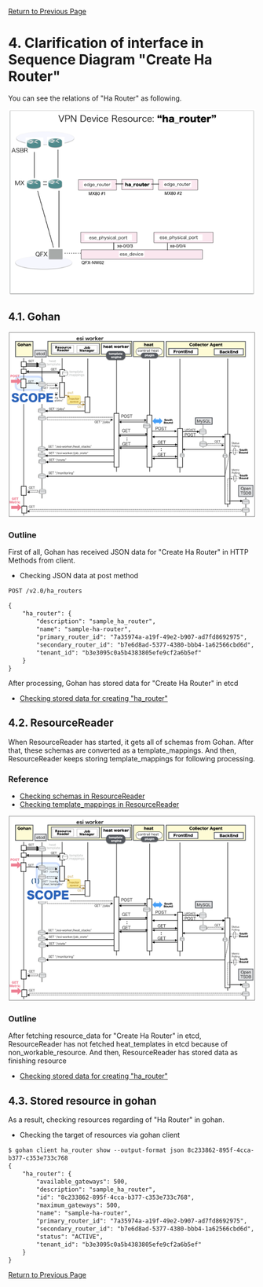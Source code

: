 [Return to Previous Page](00_vpn_gateway.md)

# 4. Clarification of interface in Sequence Diagram "Create Ha Router"
You can see the relations of "Ha Router" as following.

![Ha Router](resource/gohan_investigate_for_vpngw.005.png)


## 4.1. Gohan

![scope](../images/ESI_Sequence_diagram.002.png)

### Outline
First of all, Gohan has received JSON data for "Create Ha Router" in HTTP Methods from client.

* Checking JSON data at post method
```
POST /v2.0/ha_routers
```
```
{
    "ha_router": {
        "description": "sample_ha_router",
        "name": "sample-ha-router",
        "primary_router_id": "7a35974a-a19f-49e2-b907-ad7fd8692975",
        "secondary_router_id": "b7e6d8ad-5377-4380-bbb4-1a62566cbd6d",
        "tenant_id": "b3e3095c0a5b4383805efe9cf2a6b5ef"
    }
}
```
After processing, Gohan has stored data for "Create Ha Router" in etcd

* [Checking stored data for creating "ha_router"](stored_in_etcd/01_Gohan/CreateHaRouter_01.md)


## 4.2. ResourceReader
When ResourceReader has started, it gets all of schemas from Gohan.
After that, these schemas are converted as a template_mappings.
And then, ResourceReader keeps storing template_mappings for following processing.

### Reference
* [Checking schemas in ResourceReader](../memo/schemas.txt)
* [Checking template_mappings in ResourceReader](../memo/template_mappings.md)

![scope](../images/ESI_Sequence_diagram.003.png)

### Outline
After fetching resource_data for "Create Ha Router" in etcd, ResourceReader has not fetched heat_templates in etcd because of non_workable_resource.
And then, ResourceReader has stored data as finishing resource

* [Checking stored data for creating "ha_router"](stored_in_etcd/00_ResourceReader/CreateHaRouter_01.md)


## 4.3. Stored resource in gohan
As a result, checking resources regarding of "Ha Router" in gohan.

* Checking the target of resources via gohan client
```
$ gohan client ha_router show --output-format json 8c233862-895f-4cca-b377-c353e733c768
{
    "ha_router": {
        "available_gateways": 500,
        "description": "sample_ha_router",
        "id": "8c233862-895f-4cca-b377-c353e733c768",
        "maximum_gateways": 500,
        "name": "sample-ha-router",
        "primary_router_id": "7a35974a-a19f-49e2-b907-ad7fd8692975",
        "secondary_router_id": "b7e6d8ad-5377-4380-bbb4-1a62566cbd6d",
        "status": "ACTIVE",
        "tenant_id": "b3e3095c0a5b4383805efe9cf2a6b5ef"
    }
}
```

[Return to Previous Page](00_vpn_gateway.md)
